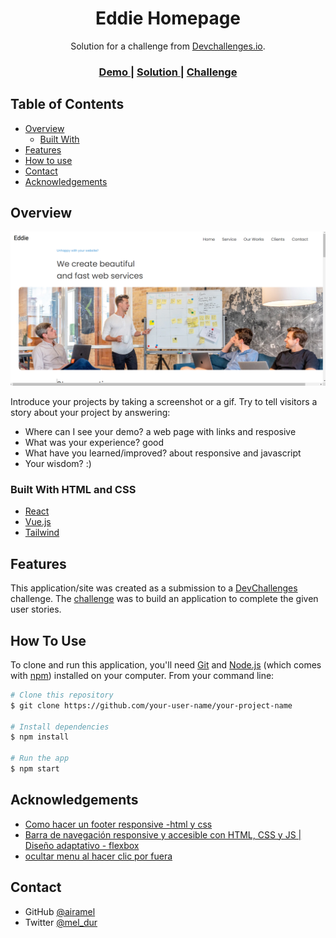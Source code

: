 <!-- Please update value in the {}  -->

<h1 align="center">Eddie Homepage</h1>

<div align="center">
   Solution for a challenge from  <a href="http://devchallenges.io" target="_blank">Devchallenges.io</a>.
</div>

<div align="center">
  <h3>
    <a href="https://{your-demo-link.your-domain}">
      Demo
    </a>
    <span> | </span>
    <a href="https://github.com/airamel/seventh-challenge">
      Solution
    </a>
    <span> | </span>
    <a href="https://devchallenges.io/challenges/xobQBuf8zWWmiYMIAZe0">
      Challenge
    </a>
  </h3>
</div>

<!-- TABLE OF CONTENTS -->

## Table of Contents

- [Overview](#overview)
  - [Built With](#built-with)
- [Features](#features)
- [How to use](#how-to-use)
- [Contact](#contact)
- [Acknowledgements](#acknowledgements)

<!-- OVERVIEW -->

## Overview

![screenshot](https://github.com/airamel/seventh-challenge/blob/main/ss.png)

Introduce your projects by taking a screenshot or a gif. Try to tell visitors a story about your project by answering:

- Where can I see your demo? a web page with links and resposive
- What was your experience? good
- What have you learned/improved? about responsive and javascript
- Your wisdom? :)

### Built With HTML and CSS

<!-- This section should list any major frameworks that you built your project using. Here are a few examples.-->

- [React](https://reactjs.org/)
- [Vue.js](https://vuejs.org/)
- [Tailwind](https://tailwindcss.com/)

## Features

<!-- List the features of your application or follow the template. Don't share the figma file here :) -->

This application/site was created as a submission to a [DevChallenges](https://devchallenges.io/challenges) challenge. The [challenge](https://devchallenges.io/challenges/xobQBuf8zWWmiYMIAZe0) was to build an application to complete the given user stories.

## How To Use

<!-- Example: -->

To clone and run this application, you'll need [Git](https://git-scm.com) and [Node.js](https://nodejs.org/en/download/) (which comes with [npm](http://npmjs.com)) installed on your computer. From your command line:

```bash
# Clone this repository
$ git clone https://github.com/your-user-name/your-project-name

# Install dependencies
$ npm install

# Run the app
$ npm start
```

## Acknowledgements

<!-- This section should list any articles or add-ons/plugins that helps you to complete the project. This is optional but it will help you in the future. For example -->

- [Como hacer un footer responsive -html y css](https://www.youtube.com/watch?v=QEa1SvZlWtY)
- [Barra de navegación responsive y accesible con HTML, CSS y JS | Diseño adaptativo - flexbox](https://www.youtube.com/watch?v=xQstBIPeOdU&t=1238s)
- [ocultar menu al hacer clic por fuera](https://es.stackoverflow.com/questions/524631/ocultar-men%C3%BA-cuando-hago-clic-por-fuera)

## Contact

- GitHub [@airamel](https://github.com/airamel)
- Twitter [@mel_dur](https://twitter.com/mel_dur)
